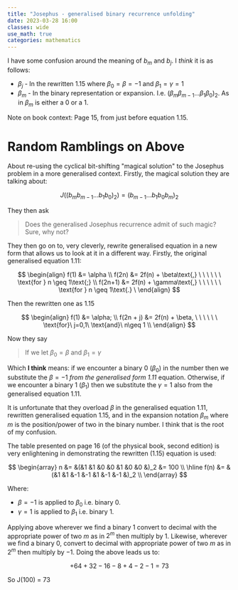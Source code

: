```yaml
---
title: "Josephus - generalised binary recurrence unfolding"
date: 2023-03-28 16:00
classes: wide
use_math: true
categories: mathematics
---
```


I have some confusion around the meaning of $b_m$ and $b_j$. I *think* it is as follows:

- $\beta_j$ - In the rewritten 1.15 where $\beta_0 = \beta = -1$ and $\beta_1 = \gamma = 1$
- $\beta_m$ - In the binary representation or expansion. I.e. $(\beta_m \beta_{m-1} ... \beta_1 \beta_0)_2$. As in
    $\beta_m$ is either a $0$ or a $1$.

Note on book context: Page 15, from just before equation 1.15.

# Random Ramblings on Above

About re-using the cyclical bit-shifting "magical solution" to the Josephus problem in a more generalised
context. Firstly, the magical solution they are talking about:

$$
J((b_mb_{m-1}...b_1b_0)_2) = (b_{m-1}...b_1b_0b_m)_2
$$

They then ask

> Does the generalised Josephus recurrence admit of such magic? Sure, why not?

They then go on to, very cleverly, rewrite generalised equation in a new form that allows us to look at it in a
different way. Firstly, the original generalised equation 1.11:

$$
\begin{align}
f(1)    &= \alpha \\
f(2n)   &= 2f(n) + \beta\text{,} \ \ \ \ \ \ \text{for } n \geq 1\text{;} \\
f(2n+1) &= 2f(n) + \gamma\text{,} \ \ \ \ \ \ \text{for } n \geq 1\text{.} \
\end{align}
$$

Then the rewritten one as 1.15

$$
\begin{align}
f(1)      &= \alpha; \\
f(2n + j) &= 2f(n) + \beta, \ \ \ \ \ \ \text{for}\ j=0,1\ \text{and}\ n\geq 1 \\
\end{align}
$$

Now they say

> If we let $\beta_0 = \beta$ and $\beta_1 = \gamma$

Which **I think** means: if we encounter a binary $0$ ($\beta_0)$ in the number then we substitute the $\beta = -1$
_from the generalised form 1.11_ equation. Otherwise, if we encounter a binary $1$ ($\beta_1$) then we substitute the
$\gamma = 1$ also from the generalised equation 1.11.

It is unfortunate that they overload $\beta$  in the generalised equation 1.11, rewritten generalised equation 1.15,
and in the expansion notation $\beta_m$ where $m$ is the position/power of two in the binary number. I think that is the
root of my confusion.

The table presented on page 16 (of the physical book, second edition) is very enlightening in demonstrating the
rewritten (1.15) equation is used:

$$
\begin{array}
n &= &(&1 &1 &0 &0 &1 &0 &0 &)_2 &= 100
\\
\hline
f(n) &= &(&1 &1 &-1 &-1 &1 &-1 &-1 &)_2
\\
\end{array}
$$

Where:

- $\beta = -1$ is applied to $\beta_0$ i.e. binary $0$.
- $\gamma = 1$ is applied to $\beta_1$ i.e. binary $1$.

Applying above wherever we find a binary 1 convert to decimal with the appropriate power of two $m$ as in $2^m$ then
multiply by $1$. Likewise, wherever we find a binary 0, convert to decimal with appropriate power of two $m$ as in $2^m$
then multiply by $-1$. Doing the above leads us to:

$$
+64 +32 -16 -8 +4 -2 -1 = 73
$$

So J(100) = 73
